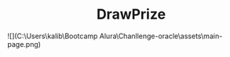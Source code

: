 <h1 align="center">  DrawPrize</h1>

![](C:\Users\kalib\Bootcamp Alura\Chanllenge-oracle\assets\main-page.png)